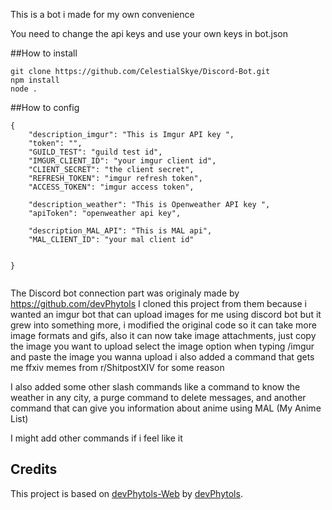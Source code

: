 This is a bot i made for my own convenience

You need to change the api keys and use your own keys in bot.json 

##How to install
```
git clone https://github.com/CelestialSkye/Discord-Bot.git
npm install
node .
```

##How to config 
```
{
    "description_imgur": "This is Imgur API key ",
    "token": "",
    "GUILD_TEST": "guild test id",
    "IMGUR_CLIENT_ID": "your imgur client id",
    "CLIENT_SECRET": "the client secret",
    "REFRESH_TOKEN": "imgur refresh token",
    "ACCESS_TOKEN": "imgur access token",

    "description_weather": "This is Openweather API key ",
    "apiToken": "openweather api key",

    "description_MAL_API": "This is MAL api",
    "MAL_CLIENT_ID": "your mal client id"


}


```


The Discord bot connection part was originaly made by https://github.com/devPhytols
I cloned this project from them because i wanted an imgur bot that can upload images for me using discord bot
but it grew into something more, i modified the original code so it can take more image formats and gifs, also it can now take image attachments, just copy the image you want to upload select the image option when typing /imgur and paste the image you wanna upload
i also added a command that gets me ffxiv memes from r/ShitpostXIV for some reason

I also added some other slash commands like a command to know the weather in any city, a purge command to delete messages, and another command that can give you information about anime using MAL (My Anime List)

I might add other commands if i feel like it

## Credits
This project is based on [devPhytols-Web](https://github.com/devPhytols/UpImgur-Bot-Discord) by [devPhytols](https://github.com/devPhytols).
